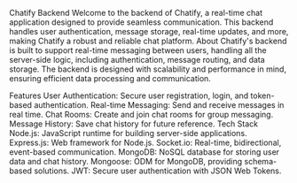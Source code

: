 Chatify Backend
Welcome to the backend of Chatify, a real-time chat application designed to provide seamless communication. This backend handles user authentication, message storage, real-time updates, and more, making Chatify a robust and reliable chat platform.
About
Chatify's backend is built to support real-time messaging between users, handling all the server-side logic, including authentication, message routing, and data storage. The backend is designed with scalability and performance in mind, ensuring efficient data processing and communication.

Features
User Authentication: Secure user registration, login, and token-based authentication.
Real-time Messaging: Send and receive messages in real time.
Chat Rooms: Create and join chat rooms for group messaging.
Message History: Save chat history for future reference.
Tech Stack
Node.js: JavaScript runtime for building server-side applications.
Express.js: Web framework for Node.js.
Socket.io: Real-time, bidirectional, event-based communication.
MongoDB: NoSQL database for storing user data and chat history.
Mongoose: ODM for MongoDB, providing schema-based solutions.
JWT: Secure user authentication with JSON Web Tokens.
